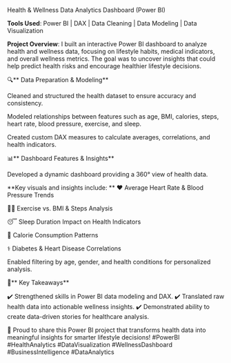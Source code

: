 Health & Wellness Data Analytics Dashboard (Power BI)

**Tools Used**: Power BI | DAX | Data Cleaning | Data Modeling | Data Visualization

**Project Overview**:
I built an interactive Power BI dashboard to analyze health and wellness data, focusing on lifestyle habits, medical indicators, and overall wellness metrics. The goal was to uncover insights that could help predict health risks and encourage healthier lifestyle decisions.

🔍** Data Preparation & Modeling**

Cleaned and structured the health dataset to ensure accuracy and consistency.

Modeled relationships between features such as age, BMI, calories, steps, heart rate, blood pressure, exercise, and sleep.

Created custom DAX measures to calculate averages, correlations, and health indicators.

📊** Dashboard Features & Insights**

Developed a dynamic dashboard providing a 360° view of health data.

**Key visuals and insights include:
**
❤️ Average Heart Rate & Blood Pressure Trends

🏃‍♂️ Exercise vs. BMI & Steps Analysis

😴 Sleep Duration Impact on Health Indicators

🍎 Calorie Consumption Patterns

⚕️ Diabetes & Heart Disease Correlations

Enabled filtering by age, gender, and health conditions for personalized analysis.

🧩** Key Takeaways**

✔️ Strengthened skills in Power BI data modeling and DAX.
✔️ Translated raw health data into actionable wellness insights.
✔️ Demonstrated ability to create data-driven stories for healthcare analysis.

📢 Proud to share this Power BI project that transforms health data into meaningful insights for smarter lifestyle decisions!
#PowerBI #HealthAnalytics #DataVisualization #WellnessDashboard #BusinessIntelligence #DataAnalytics
